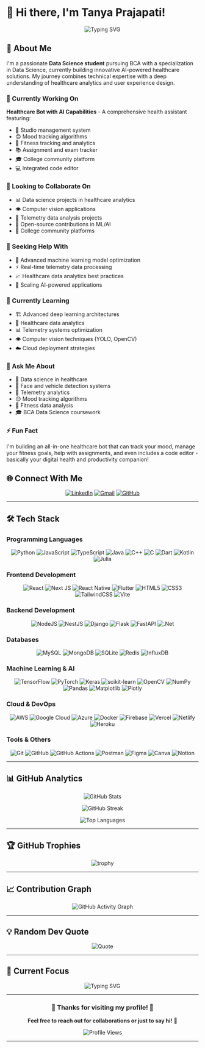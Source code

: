 # 👋 Hi there, I'm Tanya Prajapati!

<div align="center">
  <img src="https://readme-typing-svg.herokuapp.com?font=Fira+Code&pause=1000&color=6366F1&center=true&vCenter=true&width=435&lines=Data+Science+Enthusiast;Healthcare+AI+Developer;Computer+Vision+Expert;Full-Stack+Developer" alt="Typing SVG" />
</div>

## 💫 About Me

I'm a passionate **Data Science student** pursuing BCA with a specialization in Data Science, currently building innovative AI-powered healthcare solutions. My journey combines technical expertise with a deep understanding of healthcare analytics and user experience design.

### 🔨 Currently Working On
**Healthcare Bot with AI Capabilities** - A comprehensive health assistant featuring:
- 🏥 Studio management system
- 😊 Mood tracking algorithms
- 💪 Fitness tracking and analytics
- 📚 Assignment and exam tracker
- 🎓 College community platform
- 💻 Integrated code editor

### 🤝 Looking to Collaborate On
- 📊 Data science projects in healthcare analytics
- 👁️ Computer vision applications
- 📡 Telemetry data analysis projects
- 🤖 Open-source contributions in ML/AI
- 🏫 College community platforms

### 🤗 Seeking Help With
- 🧠 Advanced machine learning model optimization
- ⚡ Real-time telemetry data processing
- 📈 Healthcare data analytics best practices
- 🚀 Scaling AI-powered applications

### 🌱 Currently Learning
- 🏗️ Advanced deep learning architectures
- 🏥 Healthcare data analytics
- 📊 Telemetry systems optimization
- 👁️ Computer vision techniques (YOLO, OpenCV)
- ☁️ Cloud deployment strategies

### 💬 Ask Me About
- 🏥 Data science in healthcare
- 🚗 Face and vehicle detection systems
- 📡 Telemetry analytics
- 😊 Mood tracking algorithms
- 💪 Fitness data analysis
- 🎓 BCA Data Science coursework

### ⚡ Fun Fact
I'm building an all-in-one healthcare bot that can track your mood, manage your fitness goals, help with assignments, and even includes a code editor - basically your digital health and productivity companion!


## 🌐 Connect With Me

<div align="center">
  
[![LinkedIn](https://img.shields.io/badge/LinkedIn-%230077B5.svg?style=for-the-badge&logo=linkedin&logoColor=white)](https://linkedin.com/in/tanya-prajapati-5b5632366)
[![Gmail](https://img.shields.io/badge/Gmail-D14836?style=for-the-badge&logo=gmail&logoColor=white)](mailto:tanyaprajapati155@gmail.com)
[![GitHub](https://img.shields.io/badge/GitHub-100000?style=for-the-badge&logo=github&logoColor=white)](https://github.com/tanyaprajapati155-collab)

</div>

---

## 🛠️ Tech Stack

### Programming Languages
<div align="center">
  
![Python](https://img.shields.io/badge/python-3670A0?style=for-the-badge&logo=python&logoColor=ffdd54)
![JavaScript](https://img.shields.io/badge/javascript-%23323330.svg?style=for-the-badge&logo=javascript&logoColor=%23F7DF1E)
![TypeScript](https://img.shields.io/badge/typescript-%23007ACC.svg?style=for-the-badge&logo=typescript&logoColor=white)
![Java](https://img.shields.io/badge/java-%23ED8B00.svg?style=for-the-badge&logo=openjdk&logoColor=white)
![C++](https://img.shields.io/badge/c++-%2300599C.svg?style=for-the-badge&logo=c%2B%2B&logoColor=white)
![C](https://img.shields.io/badge/c-%2300599C.svg?style=for-the-badge&logo=c&logoColor=white)
![Dart](https://img.shields.io/badge/dart-%230175C2.svg?style=for-the-badge&logo=dart&logoColor=white)
![Kotlin](https://img.shields.io/badge/kotlin-%237F52FF.svg?style=for-the-badge&logo=kotlin&logoColor=white)
![Julia](https://img.shields.io/badge/-Julia-9558B2?style=for-the-badge&logo=julia&logoColor=white)

</div>

### Frontend Development
<div align="center">
  
![React](https://img.shields.io/badge/react-%2320232a.svg?style=for-the-badge&logo=react&logoColor=%2361DAFB)
![Next JS](https://img.shields.io/badge/Next-black?style=for-the-badge&logo=next.js&logoColor=white)
![React Native](https://img.shields.io/badge/react_native-%2320232a.svg?style=for-the-badge&logo=react&logoColor=%2361DAFB)
![Flutter](https://img.shields.io/badge/Flutter-%2302569B.svg?style=for-the-badge&logo=Flutter&logoColor=white)
![HTML5](https://img.shields.io/badge/html5-%23E34F26.svg?style=for-the-badge&logo=html5&logoColor=white)
![CSS3](https://img.shields.io/badge/css3-%231572B6.svg?style=for-the-badge&logo=css3&logoColor=white)
![TailwindCSS](https://img.shields.io/badge/tailwindcss-%2338B2AC.svg?style=for-the-badge&logo=tailwind-css&logoColor=white)
![Vite](https://img.shields.io/badge/vite-%23646CFF.svg?style=for-the-badge&logo=vite&logoColor=white)

</div>

### Backend Development
<div align="center">
  
![NodeJS](https://img.shields.io/badge/node.js-6DA55F?style=for-the-badge&logo=node.js&logoColor=white)
![NestJS](https://img.shields.io/badge/nestjs-%23E0234E.svg?style=for-the-badge&logo=nestjs&logoColor=white)
![Django](https://img.shields.io/badge/django-%23092E20.svg?style=for-the-badge&logo=django&logoColor=white)
![Flask](https://img.shields.io/badge/flask-%23000.svg?style=for-the-badge&logo=flask&logoColor=white)
![FastAPI](https://img.shields.io/badge/FastAPI-005571?style=for-the-badge&logo=fastapi)
![.Net](https://img.shields.io/badge/.NET-5C2D91?style=for-the-badge&logo=.net&logoColor=white)

</div>

### Databases
<div align="center">
  
![MySQL](https://img.shields.io/badge/mysql-4479A1.svg?style=for-the-badge&logo=mysql&logoColor=white)
![MongoDB](https://img.shields.io/badge/MongoDB-%234ea94b.svg?style=for-the-badge&logo=mongodb&logoColor=white)
![SQLite](https://img.shields.io/badge/sqlite-%2307405e.svg?style=for-the-badge&logo=sqlite&logoColor=white)
![Redis](https://img.shields.io/badge/redis-%23DD0031.svg?style=for-the-badge&logo=redis&logoColor=white)
![InfluxDB](https://img.shields.io/badge/InfluxDB-22ADF6?style=for-the-badge&logo=InfluxDB&logoColor=white)

</div>

### Machine Learning & AI
<div align="center">
  
![TensorFlow](https://img.shields.io/badge/TensorFlow-%23FF6F00.svg?style=for-the-badge&logo=TensorFlow&logoColor=white)
![PyTorch](https://img.shields.io/badge/PyTorch-%23EE4C2C.svg?style=for-the-badge&logo=PyTorch&logoColor=white)
![Keras](https://img.shields.io/badge/Keras-%23D00000.svg?style=for-the-badge&logo=Keras&logoColor=white)
![scikit-learn](https://img.shields.io/badge/scikit--learn-%23F7931E.svg?style=for-the-badge&logo=scikit-learn&logoColor=white)
![OpenCV](https://img.shields.io/badge/opencv-%23white.svg?style=for-the-badge&logo=opencv&logoColor=white)
![NumPy](https://img.shields.io/badge/numpy-%23013243.svg?style=for-the-badge&logo=numpy&logoColor=white)
![Pandas](https://img.shields.io/badge/pandas-%23150458.svg?style=for-the-badge&logo=pandas&logoColor=white)
![Matplotlib](https://img.shields.io/badge/Matplotlib-%23ffffff.svg?style=for-the-badge&logo=Matplotlib&logoColor=black)
![Plotly](https://img.shields.io/badge/Plotly-%233F4F75.svg?style=for-the-badge&logo=plotly&logoColor=white)

</div>

### Cloud & DevOps
<div align="center">
  
![AWS](https://img.shields.io/badge/AWS-%23FF9900.svg?style=for-the-badge&logo=amazon-aws&logoColor=white)
![Google Cloud](https://img.shields.io/badge/GoogleCloud-%234285F4.svg?style=for-the-badge&logo=google-cloud&logoColor=white)
![Azure](https://img.shields.io/badge/azure-%230072C6.svg?style=for-the-badge&logo=microsoftazure&logoColor=white)
![Docker](https://img.shields.io/badge/docker-%230db7ed.svg?style=for-the-badge&logo=docker&logoColor=white)
![Firebase](https://img.shields.io/badge/firebase-%23039BE5.svg?style=for-the-badge&logo=firebase)
![Vercel](https://img.shields.io/badge/vercel-%23000000.svg?style=for-the-badge&logo=vercel&logoColor=white)
![Netlify](https://img.shields.io/badge/netlify-%23000000.svg?style=for-the-badge&logo=netlify&logoColor=#00C7B7)
![Heroku](https://img.shields.io/badge/heroku-%23430098.svg?style=for-the-badge&logo=heroku&logoColor=white)

</div>

### Tools & Others
<div align="center">
  
![Git](https://img.shields.io/badge/git-%23F05033.svg?style=for-the-badge&logo=git&logoColor=white)
![GitHub](https://img.shields.io/badge/github-%23121011.svg?style=for-the-badge&logo=github&logoColor=white)
![GitHub Actions](https://img.shields.io/badge/github%20actions-%232671E5.svg?style=for-the-badge&logo=githubactions&logoColor=white)
![Postman](https://img.shields.io/badge/Postman-FF6C37?style=for-the-badge&logo=postman&logoColor=white)
![Figma](https://img.shields.io/badge/figma-%23F24E1E.svg?style=for-the-badge&logo=figma&logoColor=white)
![Canva](https://img.shields.io/badge/Canva-%2300C4CC.svg?style=for-the-badge&logo=Canva&logoColor=white)
![Notion](https://img.shields.io/badge/Notion-%23000000.svg?style=for-the-badge&logo=notion&logoColor=white)

</div> 

---

## 📊 GitHub Analytics

<div align="center">
  
![GitHub Stats](https://github-readme-stats.vercel.app/api?username=tanyaprajapati155-collab&theme=tokyonight&hide_border=false&include_all_commits=true&count_private=true&show_icons=true&custom_title=GitHub%20Statistics)

![GitHub Streak](https://github-readme-streak-stats.herokuapp.com/?user=tanyaprajapati155-collab&theme=tokyonight&hide_border=false)

![Top Languages](https://github-readme-stats.vercel.app/api/top-langs/?username=tanyaprajapati155-collab&theme=tokyonight&hide_border=false&include_all_commits=true&count_private=true&layout=compact&langs_count=8)

</div>

---

## 🏆 GitHub Trophies

<div align="center">
  
![trophy](https://github-profile-trophy.vercel.app/?username=tanyaprajapati155-collab&theme=tokyonight&no-frame=false&no-bg=false&margin-w=4)

</div>

---

## 📈 Contribution Graph

<div align="center">
  
![GitHub Activity Graph](https://github-readme-activity-graph.vercel.app/graph?username=tanyaprajapati155-collab&theme=tokyonight&hide_border=true&area=true)

</div>

---

## 💡 Random Dev Quote

<div align="center">
  
![Quote](https://quotes-github-readme.vercel.app/api?type=horizontal&theme=tokyonight)

</div>

---

## 🎯 Current Focus

<div align="center">
  
![Typing SVG](https://readme-typing-svg.herokuapp.com?font=Fira+Code&pause=1000&color=6366F1&center=true&vCenter=true&width=435&lines=Building+Healthcare+AI+Solutions;Learning+Advanced+ML+Architectures;Contributing+to+Open+Source;Exploring+Computer+Vision)

</div>

---

<div align="center">
  
### 🌟 Thanks for visiting my profile! 🌟
  
**Feel free to reach out for collaborations or just to say hi!** 👋

![Profile Views](https://komarev.com/ghpvc/?username=tanyaprajapati155-collab&style=for-the-badge&color=blueviolet)

</div>

---


